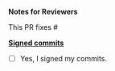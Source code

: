 **Notes for Reviewers**

This PR fixes #

**[Signed commits](../blob/master/CONTRIBUTING.md#signing-off-on-commits-developer-certificate-of-origin)**

- [ ] Yes, I signed my commits.

<!--
Thank you for contributing to Meshery!

Contributing Conventions:

1. Include descriptive PR titles with [<component-name>] prepended.
2. Build and test your changes before submitting a PR.
3. Sign your commits

By following the community's contribution conventions upfront, the review process will
be accelerated and your PR merged more quickly.
-->
